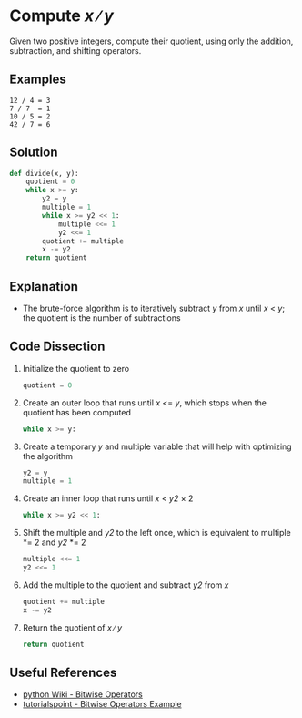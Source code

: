 # Compute _x_ &#8725; _y_
Given two positive integers, compute their quotient, using only the addition, subtraction, and shifting operators.  
  
## Examples
```
12 / 4 = 3
7 / 7  = 1
10 / 5 = 2
42 / 7 = 6
```
  
## Solution
```python
def divide(x, y):
    quotient = 0
    while x >= y:
        y2 = y
        multiple = 1
        while x >= y2 << 1:
            multiple <<= 1
            y2 <<= 1
        quotient += multiple
        x -= y2
    return quotient
```
  
## Explanation
* The brute-force algorithm is to iteratively subtract _y_ from _x_ until _x_ < _y_; the quotient is the number of subtractions  
  
## Code Dissection
1. Initialize the quotient to zero  
    ```python
    quotient = 0
    ```
2. Create an outer loop that runs until _x_ <= _y_, which stops when the quotient has been computed  
    ```python
    while x >= y:
    ```
3. Create a temporary _y_ and multiple variable that will help with optimizing the algorithm  
    ```python
    y2 = y
    multiple = 1
    ```
4. Create an inner loop that runs until _x_ < _y2_ &times; 2  
    ``` python
    while x >= y2 << 1:
    ```
5. Shift the multiple and _y2_ to the left once, which is equivalent to multiple *= 2 and _y2_ *= 2  
    ```python
    multiple <<= 1
    y2 <<= 1
    ```
6. Add the multiple to the quotient and subtract _y2_ from _x_  
    ```python
    quotient += multiple
    x -= y2
    ```
7. Return the quotient of _x_ &#8725; _y_  
    ```python
    return quotient
    ```
  
## Useful References
* [python Wiki - Bitwise Operators](https://wiki.python.org/moin/BitwiseOperators)  
* [tutorialspoint - Bitwise Operators Example](https://www.tutorialspoint.com/python/bitwise_operators_example.htm)